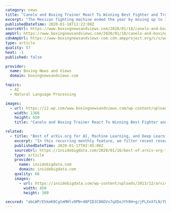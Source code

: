 ```yaml
---
category: news
title: "Canelo and Boxing Trainer React To Winning Best Fighter and Trainer of 2019"
excerpt: "The Mexican fighting machine ended the year by moving up to 175 lbs and defeating feared puncher ... Here is what Canelo has had to say (Spanish to English translation): “It is an honor to receive the BWAA fighter prize of the year but it represents an even greater pride to do it by your side @caneloteam. Many thanks to all who voted; Let ..."
publishedDateTime: 2020-01-18T11:22:00Z
sourceUrl: https://www.boxingnewsandviews.com/2020/01/18/canelo-and-boxing-trainer-react-to-winning-best-fighter-and-trainer-of-2019/
ampUrl: https://www.boxingnewsandviews.com/2020/01/18/canelo-and-boxing-trainer-react-to-winning-best-fighter-and-trainer-of-2019/amp/
cdnAmpUrl: https://www-boxingnewsandviews-com.cdn.ampproject.org/c/s/www.boxingnewsandviews.com/2020/01/18/canelo-and-boxing-trainer-react-to-winning-best-fighter-and-trainer-of-2019/amp/
type: article
quality: 57
heat: -1
published: false

provider:
  name: Boxing News and Views
  domain: boxingnewsandviews.com

topics:
  - AI
  - Natural Language Processing

images:
  - url: https://i2.wp.com/www.boxingnewsandviews.com/wp-content/uploads/2020/01/Canelo-and-Boxing-Trainer-React-To-Winning-Best-Fighter-and-Trainer-of-2019.jpg?fit=1366%2C650&ssl=1
    width: 1366
    height: 650
    title: "Canelo and Boxing Trainer React To Winning Best Fighter and Trainer of 2019"

related:
  - title: "Best of arXiv.org for AI, Machine Learning, and Deep Learning – December 2019"
    excerpt: "In this recurring monthly feature, we filter recent research papers appearing on the arXiv.org preprint server for compelling subjects relating to AI, machine learning and deep learning – from disciplines including statistics, mathematics and computer science – and provide you with a useful “best of” list for the past month. Researchers ..."
    publishedDateTime: 2020-01-17T03:45:00Z
    sourceUrl: https://insidebigdata.com/2020/01/16/best-of-arxiv-org-for-ai-machine-learning-and-deep-learning-december-2019/
    type: article
    provider:
      name: insidebigdata.com
      domain: insidebigdata.com
    quality: 66
    images:
      - url: https://insidebigdata.com/wp-content/uploads/2013/12/arxiv.jpg
        width: 450
        height: 380

secured: "abLWP/EhkmK0CgtmMHlv0PN+4BPID3C06DVs7qXDoJYh9H+g/jPLXnXfLN/YDl4+yI2A4nJN2/0zcFgvVhd3qjrSLFdimG9jCZdGaEjgHuAz3SHpBjZjfKY/554t0RQQDuZMyYYa4faiIbqh7cmm2p/CNH+bK+KnNp0eEwr9g9fN9enjivvT4ZhkUtfrnzjY8AC4+Bs97fpCadNj2DjwBuEy8SG4ZfpoZKOgOy+JV8l+zhy5J5XCW4+MwibdWx8fvfgMlUlCC7ZI8jJ1T3swdhdCKAM1PqX0ONLXJWpJ+rpN7PZ/266H8Fsosd5KgS25kc4pNe+QQgfl3Rh9+hGmuGmnpiJhsxsuP3PiOEcOhNzf/4IW2w2/kKj3nLoNx+lrYIEL1SVF4kMMNQbtx+XQ0FpEJKS4bqCR2gopFmWQ1+cE9+tbZ97uoV88Zy2MdY7g9HnBbtoj9CdM4xExQuRmVQ==;A1XQou6yiYBkPrvcf9hqMw=="
---
```


